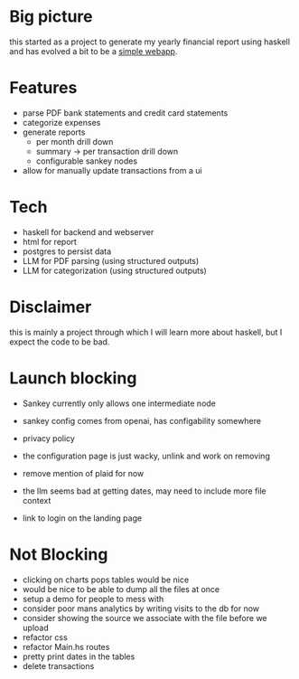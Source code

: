 # Big picture

this started as a project to generate my yearly financial report using haskell
and has evolved a bit to be a [simple webapp](https://myfinancereport.com/).

# Features

- parse PDF bank statements and credit card statements
- categorize expenses
- generate reports
  - per month drill down
  - summary -> per transaction drill down
  - configurable sankey nodes
- allow for manually update transactions from a ui

# Tech

- haskell for backend and webserver
- html for report
- postgres to persist data
- LLM for PDF parsing (using structured outputs)
- LLM for categorization (using structured outputs)

# Disclaimer

this is mainly a project through which I will learn more about haskell, but I expect the code to be bad.

# Launch blocking

- Sankey currently only allows one intermediate node
- sankey config comes from openai, has configability somewhere
- privacy policy
- the configuration page is just wacky, unlink and work on removing
- remove mention of plaid for now

- the llm seems bad at getting dates, may need to include more file context
- link to login on the landing page

# Not Blocking

- clicking on charts pops tables would be nice
- would be nice to be able to dump all the files at once
- setup a demo for people to mess with
- consider poor mans analytics by writing visits to the db for now
- consider showing the source we associate with the file before we upload
- refactor css
- refactor Main.hs routes
- pretty print dates in the tables
- delete transactions
